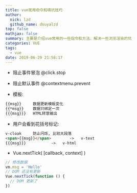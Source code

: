 ```yaml
---
title: vue常用命令和填坑技巧
author:
  nick: lzd
  github_name: douyalzd
top: false
mathjax: false
summary: 主要是介绍vue常用的一些指令和方法，解决一些浏览渲染的坑
categories: VUE
tags:
  - vue
date: 2019-06-29 21:58:17
---
```


* 阻止事件冒泡
  @click.stop

* 阻止默认事件
  @contextmenu.prevent 

* 模板:
```html
{{msg}}		数据更新模板变化
{{*msg}}	数据只绑定一次
{{{msg}}}	HTML转意输出
```

* 用户会看到花括号标记:
```html
v-cloak		防止闪烁, 比较大段落
<span>{{msg}}</span>		->   v-text
{{{msg}}}			->   v-html
```

* Vue.nextTick( [callback, context] )
```js
// 修改数据
vm.msg = 'Hello'
// DOM 还没有更新
Vue.nextTick(function () {
  // DOM 更新了
})
```